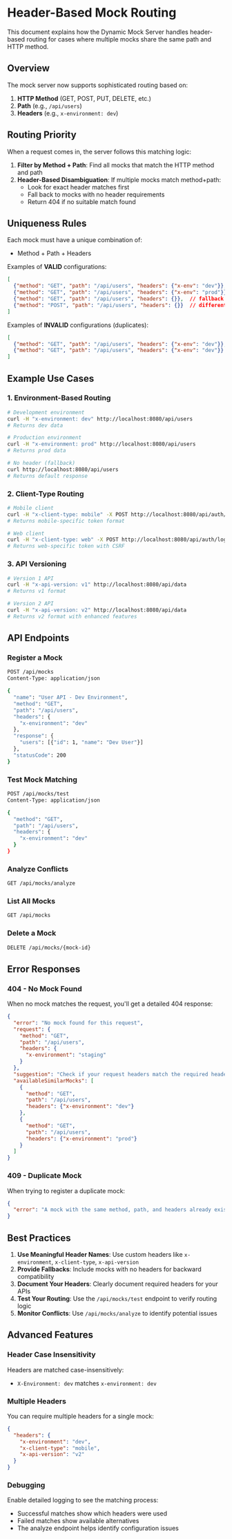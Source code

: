 # Header-Based Mock Routing

This document explains how the Dynamic Mock Server handles header-based routing for cases where multiple mocks share the same path and HTTP method.

## Overview

The mock server now supports sophisticated routing based on:
1. **HTTP Method** (GET, POST, PUT, DELETE, etc.)
2. **Path** (e.g., `/api/users`)
3. **Headers** (e.g., `x-environment: dev`)

## Routing Priority

When a request comes in, the server follows this matching logic:

1. **Filter by Method + Path**: Find all mocks that match the HTTP method and path
2. **Header-Based Disambiguation**: If multiple mocks match method+path:
   - Look for exact header matches first
   - Fall back to mocks with no header requirements
   - Return 404 if no suitable match found

## Uniqueness Rules

Each mock must have a unique combination of:
- Method + Path + Headers

Examples of **VALID** configurations:
```json
[
  {"method": "GET", "path": "/api/users", "headers": {"x-env": "dev"}},
  {"method": "GET", "path": "/api/users", "headers": {"x-env": "prod"}},
  {"method": "GET", "path": "/api/users", "headers": {}},  // fallback
  {"method": "POST", "path": "/api/users", "headers": {}}  // different method
]
```

Examples of **INVALID** configurations (duplicates):
```json
[
  {"method": "GET", "path": "/api/users", "headers": {"x-env": "dev"}},
  {"method": "GET", "path": "/api/users", "headers": {"x-env": "dev"}}  // DUPLICATE!
]
```

## Example Use Cases

### 1. Environment-Based Routing

```bash
# Development environment
curl -H "x-environment: dev" http://localhost:8080/api/users
# Returns dev data

# Production environment  
curl -H "x-environment: prod" http://localhost:8080/api/users
# Returns prod data

# No header (fallback)
curl http://localhost:8080/api/users
# Returns default response
```

### 2. Client-Type Routing

```bash
# Mobile client
curl -H "x-client-type: mobile" -X POST http://localhost:8080/api/auth/login
# Returns mobile-specific token format

# Web client
curl -H "x-client-type: web" -X POST http://localhost:8080/api/auth/login  
# Returns web-specific token with CSRF
```

### 3. API Versioning

```bash
# Version 1 API
curl -H "x-api-version: v1" http://localhost:8080/api/data
# Returns v1 format

# Version 2 API
curl -H "x-api-version: v2" http://localhost:8080/api/data
# Returns v2 format with enhanced features
```

## API Endpoints

### Register a Mock
```bash
POST /api/mocks
Content-Type: application/json

{
  "name": "User API - Dev Environment",
  "method": "GET", 
  "path": "/api/users",
  "headers": {
    "x-environment": "dev"
  },
  "response": {
    "users": [{"id": 1, "name": "Dev User"}]
  },
  "statusCode": 200
}
```

### Test Mock Matching
```bash
POST /api/mocks/test
Content-Type: application/json

{
  "method": "GET",
  "path": "/api/users", 
  "headers": {
    "x-environment": "dev"
  }
}
```

### Analyze Conflicts
```bash
GET /api/mocks/analyze
```

### List All Mocks
```bash
GET /api/mocks
```

### Delete a Mock
```bash
DELETE /api/mocks/{mock-id}
```

## Error Responses

### 404 - No Mock Found
When no mock matches the request, you'll get a detailed 404 response:

```json
{
  "error": "No mock found for this request",
  "request": {
    "method": "GET",
    "path": "/api/users",
    "headers": {
      "x-environment": "staging"
    }
  },
  "suggestion": "Check if your request headers match the required headers for existing mocks",
  "availableSimilarMocks": [
    {
      "method": "GET", 
      "path": "/api/users",
      "headers": {"x-environment": "dev"}
    },
    {
      "method": "GET",
      "path": "/api/users", 
      "headers": {"x-environment": "prod"}
    }
  ]
}
```

### 409 - Duplicate Mock
When trying to register a duplicate mock:

```json
{
  "error": "A mock with the same method, path, and headers already exists. Each mock must have a unique combination of method + path + headers."
}
```

## Best Practices

1. **Use Meaningful Header Names**: Use custom headers like `x-environment`, `x-client-type`, `x-api-version`
2. **Provide Fallbacks**: Include mocks with no headers for backward compatibility
3. **Document Your Headers**: Clearly document required headers for your APIs
4. **Test Your Routing**: Use the `/api/mocks/test` endpoint to verify routing logic
5. **Monitor Conflicts**: Use `/api/mocks/analyze` to identify potential issues

## Advanced Features

### Header Case Insensitivity
Headers are matched case-insensitively:
- `X-Environment: dev` matches `x-environment: dev`

### Multiple Headers
You can require multiple headers for a single mock:
```json
{
  "headers": {
    "x-environment": "dev",
    "x-client-type": "mobile",
    "x-api-version": "v2"
  }
}
```

### Debugging
Enable detailed logging to see the matching process:
- Successful matches show which headers were used
- Failed matches show available alternatives
- The analyze endpoint helps identify configuration issues
